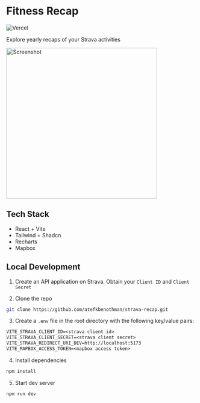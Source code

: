 # Fitness Recap
![Vercel](https://vercelbadge.vercel.app/api/atefkbenothman/strava-recap)

Explore yearly recaps of your Strava activities

<img src="https://github.com/user-attachments/assets/e9ac8068-6d69-4b51-81a4-e1fdb25016a3" alt="Screenshot" width="400">

## Tech Stack
* React + Vite
* Tailwind + Shadcn
* Recharts
* Mapbox

## Local Development
1. Create an API application on Strava. Obtain your `Client ID` and `Client Secret`

2. Clone the repo
```bash
git clone https://github.com/atefkbenothman/strava-recap.git
```

3. Create a `.env` file in the root directory with the following key/value pairs:
```txt
VITE_STRAVA_CLIENT_ID=<strava client id>
VITE_STRAVA_CLIENT_SECRET=<strava client secret>
VITE_STRAVA_REDIRECT_URI_DEV=http://localhost:5173
VITE_MAPBOX_ACCESS_TOKEN=<mapbox access token>
```

4. Install dependencies
```bash
npm install
```

5. Start dev server
```bash
npm run dev
```
